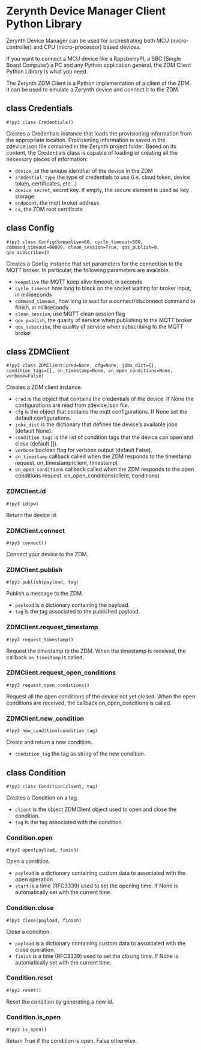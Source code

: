 # Zerynth Device Manager Client Python Library

Zerynth Device Manager can be used for orchestrating both MCU (micro-controller) and CPU (micro-processor) based devices. 

If you want to connect a MCU device like a RapsberryPI, a SBC (Single Board Computer) a PC and any Python application general, the ZDM Client Python Library is what you need.

The Zerynth ZDM Client is a Python implementation of a client of the ZDM. It can be used to emulate a Zerynth device and connect it to the ZDM.


## class Credentials

```#!py3 class Credentials()```

Creates a Credentials instance that loads the provisioning information from the appropriate location. Provisioning information is saved in the zdevice.json file contained in the Zerynth project folder. Based on its content, the Credentials class is capable of loading or creating all the necessary pieces of information:

* ```device_id``` the unique identifier of the device in the ZDM
* ```credential_type``` the type of credentials to use (i.e. cloud token, device token, certificates, etc...)
* ```device_secret```, secret key. If empty, the secure element is used as key storage
* ```endpoint```, the mqtt broker address
* ```ca```, the ZDM root certificate

## class Config

```#!py3 class Config(keepalive=60, cycle_timeout=500, command_timeout=60000, clean_session=True, qos_publish=0, qos_subscribe=1)```

Creates a Config instance that set parameters for the connection to the MQTT broker. In particular, the following parameters are available:

* ```keepalive``` the MQTT keep alive timeout, in seconds
* ```cycle_timeout``` how long to block on the socket waiting for broker input, in milliseconds
* ```command_timeout```, how long to wait for a connect/disconnect command to finish, in milliseconds
* ```clean_session```, use MQTT clean session flag
* ```qos_publish```, the quality of service when publishing to the MQTT broker
* ```qos_subscribe```, the quality of service when subscribing to the MQTT broker

## class ZDMClient 

```#!py3 class ZDMClient(cred=None, cfg=None, jobs_dict={}, condition_tags=[], on_timestamp=None, on_open_conditions=None, verbose=False)```

Creates a ZDM client instance.

* ```cred``` is the object that contains the credentials of the device. If None the configurations are read from zdevice.json file.
* ```cfg``` is the object that contains the mqtt configurations. If None set the default configurations.
* ```jobs_dict``` is the dictionary that defines the device’s available jobs (default None).
* ```condition_tags``` is the list of condition tags that the device can open and close (default []).
* ```verbose``` boolean flag for verbose output (default False).
* ```on_timestamp``` callback called when the ZDM responds to the timestamp request. on_timestamp(client, timestamp)
* ```on_open_conditions``` callback called when the ZDM responds to the open conditions request. on_open_conditions(client, conditions)

### ZDMClient.id

```#!py3 id(pw)```

Return the device id.

### ZDMClient.connect

```#!py3 connect()```

Connect your device to the ZDM.

### ZDMClient.publish

```#!py3 publish(payload, tag)```

Publish a message to the ZDM.

* ```payload``` is a dictionary containing the payload.
* ```tag``` is the tag associated to the published payload.

### ZDMClient.request_timestamp

```#!py3 request_timestamp()```

Request the timestamp to the ZDM. When the timestamp is received, the callback ```on_timestamp``` is called.

### ZDMClient.request_open_conditions

```#!py3 request_open_conditions()```

Request all the open conditions of the device not yet closed. When the open conditions are received, the callback on_open_conditions is called.

### ZDMClient.new_condition

```#!py3 new_condition(condition_tag)```

Create and return a new condition.

* ```condition_tag``` the tag as string of the new condition.

## class Condition

```#!py3 class Condition(client, tag)```

Creates a Condition on a tag.

* ```client``` is the object ZDMClient object used to open and close the condition.
* ```tag``` is the tag associated with the condition.

### Condition.open

```#!py3 open(payload, finish)```

Open a condition.

* ```payload``` is a dictionary containing custom data to associated with the open operation.
* ```start``` is a time (RFC3339) used to set the opening time. If None is automatically set with the current time.

### Condition.close

```#!py3 close(payload, finish)```

Close a condition.

* ```payload``` is a dictionary containing custom data to associated with the close operation.
* ```finish``` is a time (RFC3339) used to set the closing time. If None is automatically set with the current time.

### Condition.reset

```#!py3 reset()```

Reset the condition by generating a new id.

### Condition.is_open

```#!py3 is_open()```

Return True if the condition is open. False otherwise.


<!--stackedit_data:
eyJoaXN0b3J5IjpbLTE3ODQyNDUxNDFdfQ==
-->